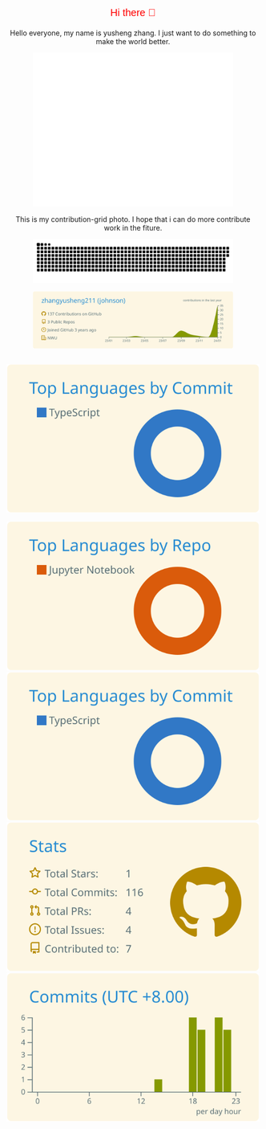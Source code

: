<p align="center" style="font-family:arial;color:red;font-size:20px;">Hi there 👋</p>
<p align="center">Hello everyone, my name is yusheng zhang. I just want to do something to make the world better.</p>
<p align="center"><img src="/github-metrics.svg" alt="Metrics" width="400"></p>
<p align="center">This is my contribution-grid photo. I hope that i can do more contribute work in the fiture.</p>
<p align="center"><img src="https://github.com/zhangyusheng211/zhangyusheng211/blob/output/github-contribution-grid-snake.svg" alt="Metrics" width="400"></p>

<p align="center"><img src="https://raw.githubusercontent.com/zhangyusheng211/zhangyusheng211/main/profile-summary-card-output/solarized/0-profile-details.svg" alt="Metrics" width="400"></p>

<p align="center><img src="https://raw.githubusercontent.com/zhangyusheng211/zhangyusheng211/main/profile-summary-card-output/solarized/1-repos-per-language.svg" class="ttimg" style="float:right"/><img src="https://raw.githubusercontent.com/zhangyusheng211/zhangyusheng211/main/profile-summary-card-output/solarized/2-most-commit-language.svg" class="ttimg" /></p> 


[![](https://raw.githubusercontent.com/zhangyusheng211/zhangyusheng211/main/profile-summary-card-output/solarized/1-repos-per-language.svg)](https://github.com/vn7n24fzkq/github-profile-summary-cards) [![](https://raw.githubusercontent.com/zhangyusheng211/zhangyusheng211/main/profile-summary-card-output/solarized/2-most-commit-language.svg)](https://github.com/vn7n24fzkq/github-profile-summary-cards)
[![](https://raw.githubusercontent.com/zhangyusheng211/zhangyusheng211/main/profile-summary-card-output/solarized/3-stats.svg)](https://github.com/vn7n24fzkq/github-profile-summary-cards) [![](https://raw.githubusercontent.com/zhangyusheng211/zhangyusheng211/main/profile-summary-card-output/solarized/4-productive-time.svg)](https://github.com/vn7n24fzkq/github-profile-summary-cards)


<!--
**zhangyusheng211/zhangyusheng211** is a ✨ _special_ ✨ repository because its `README.md` (this file) appears on your GitHub profile.

Here are some ideas to get you started:

- 🔭 I’m currently working on ...
- 🌱 I’m currently learning ...
- 👯 I’m looking to collaborate on ...
- 🤔 I’m looking for help with ...
- 💬 Ask me about ...
- 📫 How to reach me: ...
- 😄 Pronouns: ...
- ⚡ Fun fact: ...
-->
